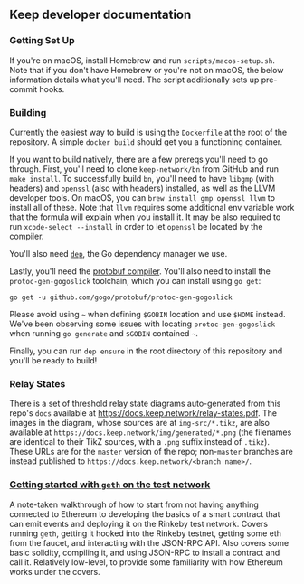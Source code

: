 ## Keep developer documentation

### Getting Set Up

If you're on macOS, install Homebrew and run `scripts/macos-setup.sh`. Note
that if you don't have Homebrew or you're not on macOS, the below information
details what you'll need. The script additionally sets up pre-commit hooks.

### Building

Currently the easiest way to build is using the `Dockerfile` at the root of the
repository. A simple `docker build` should get you a functioning container.

If you want to build natively, there are a few prereqs you'll need to go through.
First, you'll need to clone `keep-network/bn` from GitHub and run `make
install`. To successfully build `bn`, you'll need to have `libgmp` (with
headers) and `openssl` (also with headers) installed, as well as the LLVM
developer tools. On macOS, you can `brew install gmp openssl llvm` to install
all of these. Note that `llvm` requires some additional env variable work that
the formula will explain when you install it. It may be also required to run
`xcode-select --install` in order to let `openssl` be located by the compiler.

You'll also need [`dep`](https://github.com/golang/dep#installation), the Go
dependency manager we use.

Lastly, you'll need the [protobuf compiler](https://developers.google.com/protocol-buffers/docs/downloads).
You'll also need to install the `protoc-gen-gogoslick` toolchain, which you can
install using `go get`:

```
go get -u github.com/gogo/protobuf/protoc-gen-gogoslick
```

Please avoid using `~` when defining `$GOBIN` location and use `$HOME` instead.
We've been observing some issues with locating `protoc-gen-gogoslick` when running
`go generate` and `$GOBIN` contained `~`.

Finally, you can run `dep ensure` in the root directory of this repository and
you'll be ready to build!

### Relay States

There is a set of threshold relay state diagrams auto-generated from this
repo's `docs` available at https://docs.keep.network/relay-states.pdf. The
images in the diagram, whose sources are at `img-src/*.tikz`, are also
available at `https://docs.keep.network/img/generated/*.png` (the filenames
are identical to their TikZ sources, with a `.png` suffix instead of
`.tikz`). These URLs are for the `master` version of the repo; non-`master`
branches are instead published to `https://docs.keep.network/<branch name>/`.

### [Getting started with `geth` on the test network](getting-started-ethereum.adoc)

A note-taken walkthrough of how to start from not having anything connected to
Ethereum to developing the basics of a smart contract that can emit events and
deploying it on the Rinkeby test network. Covers running `geth`, getting it
hooked into the Rinkeby testnet, getting some eth from the faucet, and
interacting with the JSON-RPC API. Also covers some basic solidity, compiling
it, and using JSON-RPC to install a contract and call it. Relatively low-level,
to provide some familiarity with how Ethereum works under the covers.

